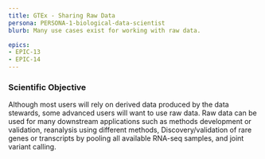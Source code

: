 ```yaml
---
title: GTEx - Sharing Raw Data
persona: PERSONA-1-biological-data-scientist
blurb: Many use cases exist for working with raw data.

epics:
- EPIC-13
- EPIC-14
---
```


### Scientific Objective

Although most users will rely on derived data produced by the data stewards, some advanced users will want to use raw data. Raw data can be used for many downstream applications such as methods development or validation, reanalysis using different methods, Discovery/validation of rare genes or transcripts by pooling all available RNA-seq samples, and joint variant calling.
